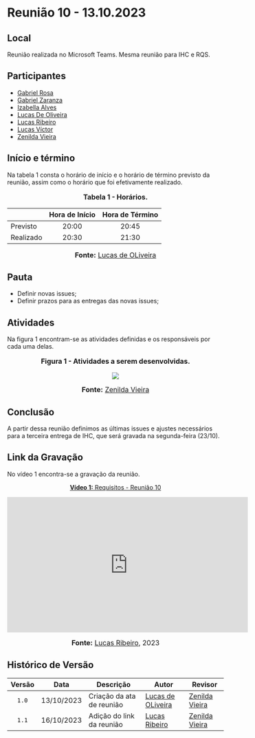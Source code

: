 # Reunião 10 - 13.10.2023

## Local

Reunião realizada no Microsoft Teams.
Mesma reunião para IHC e RQS.

## Participantes

* [Gabriel Rosa](https://github.com/gabrielrosa09)
* [Gabriel Zaranza](https://github.com/GZaranza)
* [Izabella Alves](https://github.com/izabellaalves)
* [Lucas De Oliveira](https://github.com/LucasOliveiraDiasMarquesFerreira)
* [Lucas Ribeiro](https://github.com/lucassouzs)
* [Lucas Víctor](https://github.com/Lucas13032003)
* [Zenilda Vieira](https://github.com/zenildavieira)

## Início e término

Na tabela 1 consta o horário de início e o horário de término previsto da reunião, assim como o horário que foi efetivamente realizado.
<div align="center">
<font size="3"><p style="text-align: center"><b>Tabela 1 - Horários.</b></p></font>
</div>

|               | Hora de Início   | Hora de Término   |
| ------------- | :--------------: | :---------------: |
| Previsto      |      20:00       |      20:45        |
| Realizado     |      20:30       |      21:30        |

<div align="center">
<font size="3"><p style="text-align: center"><b>Fonte:</b> <a href="https://github.com/LucasOliveiraDiasMarquesFerreira">Lucas de OLiveira</a></p></font>
</div>

## Pauta

* Definir novas issues;
* Definir prazos para as entregas das novas issues;

## Atividades

Na figura 1 encontram-se as atividades definidas e os responsáveis por cada uma delas.

<div align="center">
<font size="3"><p style="text-align: center"><b>Figura 1 - Atividades a serem desenvolvidas.</b></p></font>

<img src="https://github.com/Requisitos-de-Software/2023.2-Economia-DF/blob/main/docs/imagens/atas/issuesrequi10.jpeg?raw=true">

<font size="3"><p style="text-align: center"><b>Fonte:</b> <a href="https://github.com/zenildavieira">Zenilda Vieira</a></p></font>
</div>

## Conclusão

A partir dessa reunião definimos as últimas issues e ajustes necessários para a terceira entrega de IHC, que será gravada na segunda-feira (23/10).

## Link da Gravação


No vídeo 1 encontra-se a gravação da reunião.

<div align="center">
<p style="text-align: center"><a href="https://youtu.be/qlFxGbVE5II" target="blanket"><b>Vídeo 1:</b> Requisitos - Reunião 10</a></p>

<iframe width="560" height="315" src="https://www.youtube.com/embed/qlFxGbVE5II" title="Apresentação 1" frameborder="0" allow="accelerometer; autoplay; clipboard-write; encrypted-media; gyroscope; picture-in-picture; web-share" allowfullscreen></iframe>

<font size="3"><p style="text-align: center"><b>Fonte:</b> <a href="https://github.com/lucassouzs">Lucas Ribeiro</a>, 2023</p></font>
</div >

## Histórico de Versão

| Versão | Data | Descrição | Autor | Revisor |
| :----: | ---- | --------- | ----- | ------- |
| `1.0`  |13/10/2023| Criação da ata de reunião | [Lucas de OLiveira](https://github.com/LucasOliveiraDiasMarquesFerreira) |[Zenilda Vieira](https://github.com/zenildavieira)  |
| `1.1`  |16/10/2023| Adição do link da reunião | [Lucas Ribeiro](https://github.com/lucassouzs) |[Zenilda Vieira](https://github.com/zenildavieira)  |
